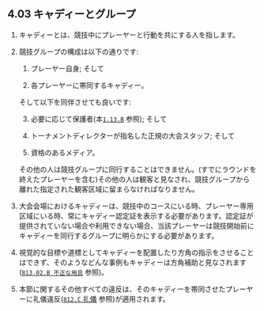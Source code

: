 ## 4.03 キャディーとグループ

1. キャディーとは、競技中にプレーヤーと行動を共にする人を指します。

1. 競技グループの構成は以下の通りです:

    1. プレーヤー自身; そして

    1. 各プレーヤーに帯同するキャディー。

    そして以下を同伴させても良いです:

    3. 必要に応じて保護者(本[`1.13.B`](#若年者の安全) 参照); そして

    1. トーナメントディレクターが指名した正規の大会スタッフ; そして

    1. 資格のあるメディア。

    その他の人は競技グループに同行することはできません。(すでにラウンドを終えたプレーヤーを含む)その他の人は観客と見なされ、競技グループから離れた指定された観客区域に留まらなければなりません。

1. 大会会場におけるキャディーは、競技中のコースにいる時、プレーヤー専用区域にいる時、常にキャディー認定証を表示する必要があります。認定証が提供されていない場合や利用できない場合、当該プレーヤーは競技開始前にキャディーを同行するグループに明らかにする必要があります。

1. 視覚的な目標や道標としてキャディーを配置したり方角の指示をさせることはできず、そのようなどんな事例もキャディーは方角補助と見なされます([`813.02.B 不正な用具`](ordg/81392) 参照)。

1. 本節に関するその他すべての違反は、そのキャディーを帯同させたプレーヤーに礼儀違反([`812.C` 礼儀](ordg/812) 参照)が適用されます。
